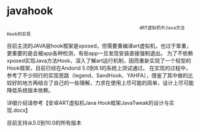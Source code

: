 # javahook

                                                      ART虚拟机中Java方法Hook的实现

目前主流的JAVA层hook框架是xposed，但需要重编译art虚拟机，也过于笨重，更重要的是会被app各种检测，有些app一旦发现安装直接强制退出。
为了不依赖xposed实现Java方法Hook，深入了解art运行机制，因而重新实现了一个轻型的Hook框架，目前已经在Andorid 5.0到8.1的系统上测试通过。
在实现的过程中，参考了不少同行的实现思路（legend、SandHook、YAHFA），借鉴了其中做的比较好的地方再结合了自己的一些理解，力求在使用上尽可能的简单，设计上尽可能降低系统版本依赖。

详细介绍请参考【安卓ART虚拟机Java Hook框架JavaTweak的设计与实现.docx】


目前支持从5.0到10.0的所有版本
